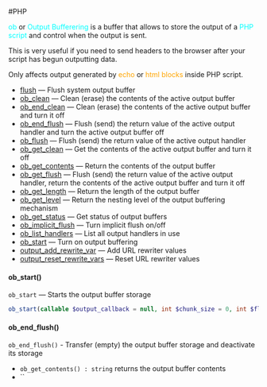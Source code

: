 #PHP 

<span style="color:cyan;">ob</span> or <span style="color:cyan;">Output Bufferering</span> is a buffer that allows to store the output of a <span style="color:cyan;">PHP script</span> and control when the output is sent. 

This is very useful if you need to send headers to the browser after your script has begun outputting data. 

Only affects output generated by <span style="color:orange;">echo</span> or <span style="color:orange;">html blocks</span> inside PHP script. 


- [flush](https://www.php.net/manual/en/function.flush.php) — Flush system output buffer
- [ob_clean](https://www.php.net/manual/en/function.ob-clean.php) — Clean (erase) the contents of the active output buffer
- [ob_end_clean](https://www.php.net/manual/en/function.ob-end-clean.php) — Clean (erase) the contents of the active output buffer and turn it off
- [ob_end_flush](https://www.php.net/manual/en/function.ob-end-flush.php) — Flush (send) the return value of the active output handler and turn the active output buffer off
- [ob_flush](https://www.php.net/manual/en/function.ob-flush.php) — Flush (send) the return value of the active output handler
- [ob_get_clean](https://www.php.net/manual/en/function.ob-get-clean.php) — Get the contents of the active output buffer and turn it off
- [ob_get_contents](https://www.php.net/manual/en/function.ob-get-contents.php) — Return the contents of the output buffer
- [ob_get_flush](https://www.php.net/manual/en/function.ob-get-flush.php) — Flush (send) the return value of the active output handler, return the contents of the active output buffer and turn it off
- [ob_get_length](https://www.php.net/manual/en/function.ob-get-length.php) — Return the length of the output buffer
- [ob_get_level](https://www.php.net/manual/en/function.ob-get-level.php) — Return the nesting level of the output buffering mechanism
- [ob_get_status](https://www.php.net/manual/en/function.ob-get-status.php) — Get status of output buffers
- [ob_implicit_flush](https://www.php.net/manual/en/function.ob-implicit-flush.php) — Turn implicit flush on/off
- [ob_list_handlers](https://www.php.net/manual/en/function.ob-list-handlers.php) — List all output handlers in use
- [ob_start](https://www.php.net/manual/en/function.ob-start.php) — Turn on output buffering
- [output_add_rewrite_var](https://www.php.net/manual/en/function.output-add-rewrite-var.php) — Add URL rewriter values
- [output_reset_rewrite_vars](https://www.php.net/manual/en/function.output-reset-rewrite-vars.php) — Reset URL rewriter values

#### ob_start()

`ob_start` — Starts the output buffer storage

```PHP
ob_start(callable $output_callback = null, int $chunk_size = 0, int $flags = PHP_OUTPUT_HANDLER_STDFLAGS): bool
```

#### ob_end_flush()

`ob_end_flush()` - Transfer (empty) the output buffer storage and deactivate its storage



* `ob_get_contents() : string` returns the output buffer contents
* ``